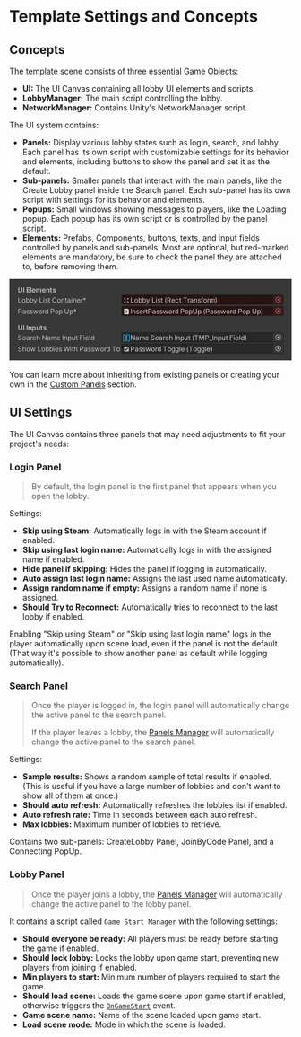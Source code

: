 # Template Settings and Concepts

## Concepts

The template scene consists of three essential Game Objects:

- **UI:** The UI Canvas containing all lobby UI elements and scripts.
- **LobbyManager:** The main script controlling the lobby.
- **NetworkManager:** Contains Unity's NetworkManager script.

The UI system contains:

- **Panels:** Display various lobby states such as login, search, and lobby. Each panel has its own script with customizable settings for its behavior and elements, including buttons to show the panel and set it as the default.
- **Sub-panels:** Smaller panels that interact with the main panels, like the Create Lobby panel inside the Search panel. Each sub-panel has its own script with settings for its behavior and elements.
- **Popups:** Small windows showing messages to players, like the Loading popup. Each popup has its own script or is controlled by the panel script.
- **Elements:** Prefabs, Components, buttons, texts, and input fields controlled by panels and sub-panels. Most are optional, but red-marked elements are mandatory, be sure to check the panel they are attached to, before removing them.

![Inspector image showing mandatory elements](../imgs/inspector.png)

You can learn more about inheriting from existing panels or creating your own in the [Custom Panels](../ui-scripts/custom-panels.md#custom-panels) section.

## UI Settings

The UI Canvas contains three panels that may need adjustments to fit your project's needs:

### Login Panel

> By default, the login panel is the first panel that appears when you open the lobby.

Settings:

- **Skip using Steam:** Automatically logs in with the Steam account if enabled.
- **Skip using last login name:** Automatically logs in with the assigned name if enabled.
- **Hide panel if skipping:** Hides the panel if logging in automatically.
- **Auto assign last login name:** Assigns the last used name automatically.
- **Assign random name if empty:** Assigns a random name if none is assigned.
- **Should Try to Reconnect:** Automatically tries to reconnect to the last lobby if enabled.

Enabling "Skip using Steam" or "Skip using last login name" logs in the player automatically upon scene load, even if the panel is not the default. (That way it's possible to show another panel as default while logging automatically).

### Search Panel

> Once the player is logged in, the login panel will automatically change the active panel to the search panel.
>
> If the player leaves a lobby, the [Panels Manager](../ui-scripts/custom-panels.md#panelsmanager) will automatically change the active panel to the search panel.

Settings:

- **Sample results:** Shows a random sample of total results if enabled. (This is useful if you have a large number of lobbies and don't want to show all of them at once.)
- **Should auto refresh:** Automatically refreshes the lobbies list if enabled.
- **Auto refresh rate:** Time in seconds between each auto refresh.
- **Max lobbies:** Maximum number of lobbies to retrieve.

Contains two sub-panels: CreateLobby Panel, JoinByCode Panel, and a Connecting PopUp.

### Lobby Panel

> Once the player joins a lobby, the [Panels Manager](../ui-scripts/custom-panels.md#panelsmanager) will automatically change the active panel to the lobby panel.

It contains a script called `Game Start Manager` with the following settings:

- **Should everyone be ready:** All players must be ready before starting the game if enabled.
- **Should lock lobby:** Locks the lobby upon game start, preventing new players from joining if enabled.
- **Min players to start:** Minimum number of players required to start the game.
- **Should load scene:** Loads the game scene upon game start if enabled, otherwise triggers the [`OnGameStart`](../ui-scripts/components-and-prefabs/game-start-manager.md#events) event.
- **Game scene name:** Name of the scene loaded upon game start.
- **Load scene mode:** Mode in which the scene is loaded.
